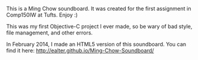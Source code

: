 This is a Ming Chow soundboard. It was created for the first assignment in
Comp150IW at Tufts. Enjoy :)

This was my first Objective-C project I ever made, so be wary of bad style, file
management, and other errors.

In February 2014, I made an HTML5 version of this soundboard. You can find it
here:
http://ealter.github.io/Ming-Chow-Soundboard/
